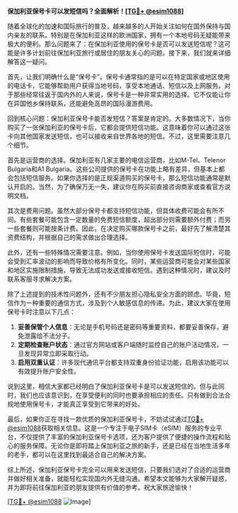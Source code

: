 **保加利亚保号卡可以发短信吗？全面解析！[[TG💪+ @esim1088](https://t.me/s/esim1088)]**

随着全球化的加速和国际旅行的普及，越来越多的人开始关注如何在国外保持与国内亲友的联系。特别是在保加利亚这样的欧洲国家，拥有一个本地号码无疑能带来极大的便利。那么问题来了：在保加利亚使用的保号卡是否可以发送短信呢？这可能是许多计划前往保加利亚旅行或居住的朋友关心的问题。接下来，我们就来详细解答这一疑问。

首先，让我们明确什么是“保号卡”。保号卡通常指的是可以在特定国家或地区使用的电话卡，它能够帮助用户获得当地号码，享受本地通话、短信以及上网服务。对于那些经常往返于国内外的人来说，保号卡是一种非常实用的选择。它不仅能让你在异国他乡保持联系，还能避免高昂的国际漫游费用。

回到核心问题：保加利亚保号卡能否发短信？答案是肯定的。大多数情况下，当你购买了一张保加利亚的保号卡后，它都会提供短信功能。这意味着你可以通过这张卡向其他国家发送短信，也可以接收来自世界各地的短信。不过，这里需要注意几个细节。

首先是运营商的选择。保加利亚有几家主要的电信运营商，比如M-Tel、Telenor Bulgaria和A1 Bulgaria。这些公司提供的保号卡在功能上略有差异，但基本上都会包括短信服务。如果你选择的是正规渠道购买的保号卡，那么短信功能通常是默认开启的。当然，为了确保万无一失，建议你在购买前直接咨询商家或查看官方说明文档。

其次是费用问题。虽然大部分保号卡都支持短信功能，但具体收费可能会有所不同。有些套餐可能包含一定数量的免费短信额度，超出部分则需要额外付费；而另一些套餐则可能按条计费。因此，在决定购买哪款保号卡之前，最好先了解清楚其资费结构，并根据自己的需求做出合理选择。

此外，还有一些特殊情况需要注意。例如，当你使用保号卡发送国际短信时，可能会受到汇率波动的影响而导致价格有所变化。同时，某些运营商可能会对某些国家和地区实施限制措施，导致无法成功发送或接收短信。遇到这种情况时，建议及时联系客服寻求解决方案。

除了上述提到的技术性问题外，还有不少朋友担心隐私安全方面的顾虑。毕竟，短信作为一种重要的通信方式，涉及到个人敏感信息的传递。为此，建议大家在使用保号卡时注意以下几点：

1. **妥善保管个人信息**：无论是手机号码还是密码等重要资料，都要妥善保存，避免泄露给不法分子。
2. **定期检查账户状态**：通过官方网站或客户端随时监控自己的账户活动情况，一旦发现异常立即采取行动。
3. **启用双重认证**：许多现代通讯平台都支持双重身份验证功能，启用该功能可以有效提升账户安全性。

说到这里，相信大家都已经明白了保加利亚保号卡是可以发送短信的。但与此同时，我们也应该意识到，在享受便利的同时也要承担相应的责任。只有做到合法合规地使用保号卡，才能真正享受到它带来的好处。

最后，如果你正在寻找一款优质的保加利亚保号卡，不妨试试通过[TG💪+ @esim1088](https://t.me/s/esim1088)获取相关信息。这是一个专注于电子SIM卡（eSIM）服务的专业平台，不仅提供了丰富的保加利亚保号卡选项，还为客户提供了便捷的操作流程和贴心的服务保障。无论你是即将踏上保加利亚之旅的新手，还是已经在当地生活多年的老手，都可以在这里找到最适合自己的解决方案。

综上所述，保加利亚保号卡完全可以用来发送短信，只要我们选对了合适的运营商并做好相关准备，就能轻松实现国内外无缝沟通。希望本文能够为大家解开疑惑，并为即将前往保加利亚的朋友提供有价值的参考。祝大家旅途愉快！

[[TG💪+ @esim1088](https://t.me/s/esim1088) ![Image](https://i.postimg.cc/4NQfJmqS/Snipaste-2025-05-13-00-14-12.png)]